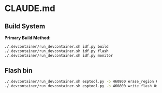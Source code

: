 # CLAUDE.md

## Build System

**Primary Build Method:**
```bash
./.devcontainer/run_devcontainer.sh idf.py build
./.devcontainer/run_devcontainer.sh idf.py flash
./.devcontainer/run_devcontainer.sh idf.py monitor
```

## Flash bin

```bash
./.devcontainer/run_devcontainer.sh esptool.py -b 460800 erase_region 0x200000 0x100000
./.devcontainer/run_devcontainer.sh esptool.py -b 460800 write_flash 0x200000 build/storage.bin
```
